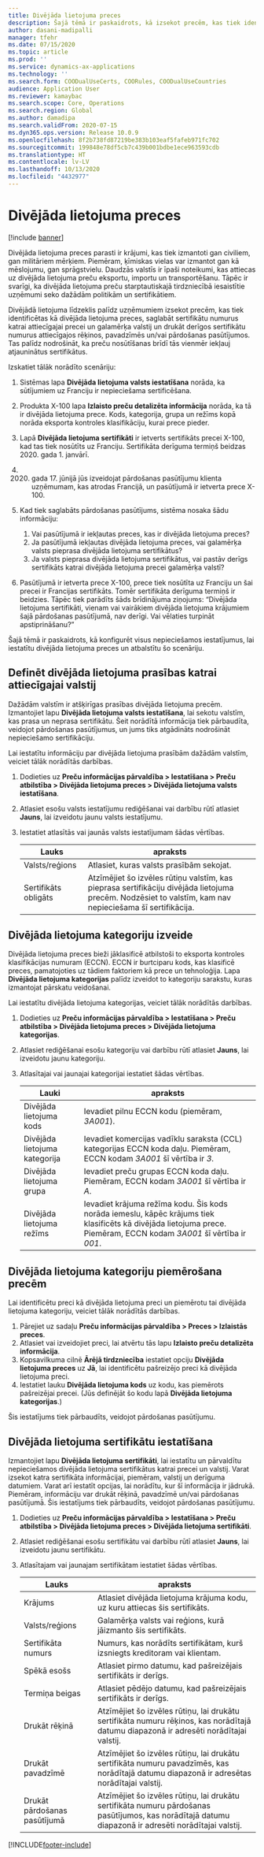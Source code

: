 ```yaml
---
title: Divējāda lietojuma preces
description: Šajā tēmā ir paskaidrots, kā izsekot precēm, kas tiek identificētas kā divējāda lietojuma preces, saglabāt sertifikātu numurus katrai attiecīgajai precei un galamērķa valstij un drukāt derīgos sertifikātu numurus attiecīgajos rēķinos, pavadzīmēs un/vai pārdošanas pasūtījumos.
author: dasani-madipalli
manager: tfehr
ms.date: 07/15/2020
ms.topic: article
ms.prod: ''
ms.service: dynamics-ax-applications
ms.technology: ''
ms.search.form: COODualUseCerts, COORules, COODualUseCountries
audience: Application User
ms.reviewer: kamaybac
ms.search.scope: Core, Operations
ms.search.region: Global
ms.author: damadipa
ms.search.validFrom: 2020-07-15
ms.dyn365.ops.version: Release 10.0.9
ms.openlocfilehash: 8f2b738fd87219be383b103eaf5fafeb971fc702
ms.sourcegitcommit: 199848e78df5cb7c439b001bdbe1ece963593cdb
ms.translationtype: HT
ms.contentlocale: lv-LV
ms.lasthandoff: 10/13/2020
ms.locfileid: "4432977"
---
```

# <a name="dual-use-goods"></a>Divējāda lietojuma preces

[!include [banner](../includes/banner.md)]

Divējāda lietojuma preces parasti ir krājumi, kas tiek izmantoti gan civiliem, gan militāriem mērķiem. Piemēram, ķīmiskas vielas var izmantot gan kā mēslojumu, gan sprāgstvielu. Daudzās valstīs ir īpaši noteikumi, kas attiecas uz divējāda lietojuma preču eksportu, importu un transportēšanu. Tāpēc ir svarīgi, ka divējāda lietojuma preču starptautiskajā tirdzniecībā iesaistītie uzņēmumi seko dažādām politikām un sertifikātiem.

Divējādā lietojuma līdzeklis palīdz uzņēmumiem izsekot precēm, kas tiek identificētas kā divējāda lietojuma preces, saglabāt sertifikātu numurus katrai attiecīgajai precei un galamērķa valstij un drukāt derīgos sertifikātu numurus attiecīgajos rēķinos, pavadzīmēs un/vai pārdošanas pasūtījumos. Tas palīdz nodrošināt, ka preču nosūtīšanas brīdī tās vienmēr iekļauj atjauninātus sertifikātus.

Izskatiet tālāk norādīto scenāriju:

1. Sistēmas lapa **Divējāda lietojuma valsts iestatīšana** norāda, ka sūtījumiem uz Franciju ir nepieciešama sertificēšana.
2. Produkta X-100 lapa **Izlaisto preču detalizēta informācija** norāda, ka tā ir divējāda lietojuma prece. Kods, kategorija, grupa un režīms kopā norāda eksporta kontroles klasifikāciju, kurai prece pieder.
3. Lapā **Divējāda lietojuma sertifikāti** ir ietverts sertifikāts precei X-100, kad tas tiek nosūtīts uz Franciju. Sertifikāta derīguma termiņš beidzas 2020. gada 1. janvārī.
4. 2020. gada 17. jūnijā jūs izveidojat pārdošanas pasūtījumu klienta uzņēmumam, kas atrodas Francijā, un pasūtījumā ir ietverta prece X-100.
5. Kad tiek saglabāts pārdošanas pasūtījums, sistēma nosaka šādu informāciju:

    1. Vai pasūtījumā ir iekļautas preces, kas ir divējāda lietojuma preces?
    2. Ja pasūtījumā iekļautas divējāda lietojuma preces, vai galamērķa valsts pieprasa divējāda lietojuma sertifikātus?
    3. Ja valsts pieprasa divējāda lietojuma sertifikātus, vai pastāv derīgs sertifikāts katrai divējāda lietojuma precei galamērķa valstī?

6. Pasūtījumā ir ietverta prece X-100, prece tiek nosūtīta uz Franciju un šai precei ir Francijas sertifikāts. Tomēr sertifikāta derīguma termiņš ir beidzies. Tāpēc tiek parādīts šāds brīdinājuma ziņojums: “Divējāda lietojuma sertifikāti, vienam vai vairākiem divējāda lietojuma krājumiem šajā pārdošanas pasūtījumā, nav derīgi. Vai vēlaties turpināt apstiprināšanu?”

Šajā tēmā ir paskaidrots, kā konfigurēt visus nepieciešamos iestatījumus, lai iestatītu divējāda lietojuma preces un atbalstītu šo scenāriju.

## <a name="define-dual-use-requirements-for-each-relevant-country"></a>Definēt divējāda lietojuma prasības katrai attiecīgajai valstij

Dažādām valstīm ir atšķirīgas prasības divējāda lietojuma precēm. Izmantojiet lapu **Divējāda lietojuma valsts iestatīšana**, lai sekotu valstīm, kas prasa un neprasa sertifikātu. Šeit norādītā informācija tiek pārbaudīta, veidojot pārdošanas pasūtījumus, un jums tiks atgādināts nodrošināt nepieciešamo sertifikāciju.

Lai iestatītu informāciju par divējāda lietojuma prasībām dažādām valstīm, veiciet tālāk norādītās darbības.

1. Dodieties uz **Preču informācijas pārvaldība \> Iestatīšana \> Preču atbilstība \> Divējāda lietojuma preces \> Divējāda lietojuma valsts iestatīšana**.
2. Atlasiet esošu valsts iestatījumu rediģēšanai vai darbību rūtī atlasiet **Jauns**, lai izveidotu jaunu valsts iestatījumu.
3. Iestatiet atlasītās vai jaunās valsts iestatījumam šādas vērtības.

    | Lauks | apraksts |
    |---|---|
    | Valsts/reģions | Atlasiet, kuras valsts prasībām sekojat. |
    | Sertifikāts obligāts | Atzīmējiet šo izvēles rūtiņu valstīm, kas pieprasa sertifikāciju divējāda lietojuma precēm. Nodzēsiet to valstīm, kam nav nepieciešama šī sertifikācija. |

## <a name="create-dual-use-categories"></a>Divējāda lietojuma kategoriju izveide

Divējāda lietojuma preces bieži jāklasificē atbilstoši to eksporta kontroles klasifikācijas numuram (ECCN). ECCN ir burtciparu kods, kas klasificē preces, pamatojoties uz tādiem faktoriem kā prece un tehnoloģija. Lapa **Divējāda lietojuma kategorijas** palīdz izveidot to kategoriju sarakstu, kuras izmantojat pārskatu veidošanai.

Lai iestatītu divējāda lietojuma kategorijas, veiciet tālāk norādītās darbības.

1. Dodieties uz **Preču informācijas pārvaldība \> Iestatīšana \> Preču atbilstība \> Divējāda lietojuma preces \> Divējāda lietojuma kategorijas**.
2. Atlasiet rediģēšanai esošu kategoriju vai darbību rūtī atlasiet **Jauns**, lai izveidotu jaunu kategoriju.
3. Atlasītajai vai jaunajai kategorijai iestatiet šādas vērtības.

    | Lauki | apraksts |
    |---|---|
    | Divējāda lietojuma kods | Ievadiet pilnu ECCN kodu (piemēram, *3A001*).|
    | Divējāda lietojuma kategorija | Ievadiet komercijas vadīklu saraksta (CCL) kategorijas ECCN koda daļu. Piemēram, ECCN kodam *3A001* šī vērtība ir *3*. |
    | Divējāda lietojuma grupa | Ievadiet preču grupas ECCN koda daļu. Piemēram, ECCN kodam *3A001* šī vērtība ir *A*. |
    | Divējāda lietojuma režīms | Ievadiet krājuma režīma kodu. Šis kods norāda iemeslu, kāpēc krājums tiek klasificēts kā divējāda lietojuma prece. Piemēram, ECCN kodam *3A001* šī vērtība ir *001*. |

## <a name="apply-dual-use-categories-to-products"></a>Divējāda lietojuma kategoriju piemērošana precēm

Lai identificētu preci kā divējāda lietojuma preci un piemērotu tai divējāda lietojuma kategoriju, veiciet tālāk norādītās darbības.

1. Pārejiet uz sadaļu **Preču informācijas pārvaldība \> Preces \> Izlaistās preces**.
1. Atlasiet vai izveidojiet preci, lai atvērtu tās lapu **Izlaisto preču detalizēta informācija**.
1. Kopsavilkuma cilnē **Ārējā tirdzniecība** iestatiet opciju **Divējāda lietojuma preces** uz **Jā**, lai identificētu pašreizējo preci kā divējāda lietojuma preci.
1. Iestatiet lauku **Divējāda lietojuma kods** uz kodu, kas piemērots pašreizējai precei. (Jūs definējāt šo kodu lapā **Divējāda lietojuma kategorijas**.)

Šis iestatījums tiek pārbaudīts, veidojot pārdošanas pasūtījumu.

## <a name="set-up-dual-use-certificates"></a>Divējāda lietojuma sertifikātu iestatīšana

Izmantojiet lapu **Divējāda lietojuma sertifikāti**, lai iestatītu un pārvaldītu nepieciešamos divējāda lietojuma sertifikātus katrai precei un valstij. Varat izsekot katra sertifikāta informācijai, piemēram, valstij un derīguma datumiem. Varat arī iestatīt opcijas, lai norādītu, kur šī informācija ir jādrukā. Piemēram, informāciju var drukāt rēķinā, pavadzīmē un/vai pārdošanas pasūtījumā. Šis iestatījums tiek pārbaudīts, veidojot pārdošanas pasūtījumu.

1. Dodieties uz **Preču informācijas pārvaldība \> Iestatīšana \> Preču atbilstība \> Divējāda lietojuma preces \> Divējāda lietojuma sertifikāti**.
2. Atlasiet rediģēšanai esošu sertifikātu vai darbību rūtī atlasiet **Jauns**, lai izveidotu jaunu sertifikātu.
3. Atlasītajam vai jaunajam sertifikātam iestatiet šādas vērtības.

    | Lauks | apraksts |
    |---|---|
    | Krājums | Atlasiet divējāda lietojuma krājuma kodu, uz kuru attiecas šis sertifikāts. |
    | Valsts/reģions | Galamērķa valsts vai reģions, kurā jāizmanto šis sertifikāts. |
    | Sertifikāta numurs | Numurs, kas norādīts sertifikātam, kurš izsniegts kreditoram vai klientam. |
    | Spēkā esošs | Atlasiet pirmo datumu, kad pašreizējais sertifikāts ir derīgs.|
    | Termiņa beigas | Atlasiet pēdējo datumu, kad pašreizējais sertifikāts ir derīgs. |
    | Drukāt rēķinā | Atzīmējiet šo izvēles rūtiņu, lai drukātu sertifikāta numuru rēķinos, kas norādītajā datumu diapazonā ir adresēti norādītajai valstij. |
    | Drukāt pavadzīmē | Atzīmējiet šo izvēles rūtiņu, lai drukātu sertifikāta numuru pavadzīmēs, kas norādītajā datumu diapazonā ir adresētas norādītajai valstij. |
    | Drukāt pārdošanas pasūtījumā | Atzīmējiet šo izvēles rūtiņu, lai drukātu sertifikāta numuru pārdošanas pasūtījumos, kas norādītajā datumu diapazonā ir adresēti norādītajai valstij. |


[!INCLUDE[footer-include](../../includes/footer-banner.md)]